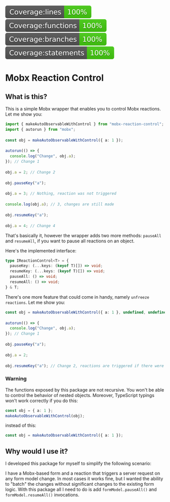 ![coverage lines](coverage/badge-lines.svg "Coverage lines") ![coverage functions](coverage/badge-functions.svg "Coverage functions") ![coverage branches](coverage/badge-branches.svg "Coverage branches") ![coverage statements](coverage/badge-statements.svg "Coverage statements")

# Mobx Reaction Control

## What is this?

This is a simple Mobx wrapper that enables you to control Mobx reactions. Let me show you:

```typescript
import { makeAutoObservableWithControl } from "mobx-reaction-control";
import { autorun } from "mobx";

const obj = makeAutoObservableWithControl({ a: 1 });

autorun(() => {
  console.log("Change", obj.a);
}); // Change 1

obj.a = 2; // Change 2

obj.pauseKey("a");

obj.a = 3; // Nothing, reaction was not triggered

console.log(obj.a); // 3, changes are still made

obj.resumeKey("a");

obj.a = 4; // Change 4
```

That's basically it, however the wrapper adds two more methods: `pauseAll` and `resumeAll`, if you want to pause all reactions on an object.

Here's the implemented interface:

```typescript
type IReactionControl<T> = {
  pauseKey: (...keys: (keyof T)[]) => void;
  resumeKey: (...keys: (keyof T)[]) => void;
  pauseAll: () => void;
  resumeAll: () => void;
} & T;
```

There's one more feature that could come in handy, namely `unfreeze reactions`. Let me show you:

```typescript
const obj = makeAutoObservableWithControl({ a: 1 }, undefined, undefined, true); // I added one more argument to the vanilla Mobx interface

autorun(() => {
  console.log("Change", obj.a);
}); // Change 1

obj.pauseKey("a");

obj.a = 2;

obj.resumeKey("a"); // Change 2, reactions are triggered if there were any changes to the "frozen" keys
```

### Warning

The functions exposed by this package are not recursive. You won't be able to control the behavior of nested objects. Moreover, TypeScript typings won't work correctly if you do this:

```typescript
const obj = { a: 1 };
makeAutoObservableWithControl(obj);
```

instead of this:

```typescript
const obj = makeAutoObservableWithControl({ a: 1 });
```

## Why would I use it?

I developed this package for myself to simplify the following scenario:

I have a Mobx-based form and a reaction that triggers a server request on any form model change. In most cases it works fine, but I wanted the ability to "batch" the changes without significant changes to the existing form logic. With this package all I need to do is add `formModel.pauseAll()` and `formModel.resumeAll()` invocations.
